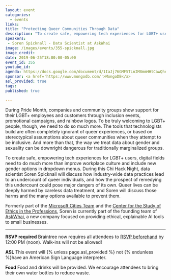 ```yaml
---
layout: event
categories:
  - events
links: 
title: "Protecting Queer Communities Through Data"
description: "To create safe, empowering tech experiences for LGBT+ users, digital fields need to do much more than improve workplace culture and include new gender options in dropdown menus. During this Chi Hack Night, data scientist Soren Spicknall will discuss how industry-wide data practices lead to an undercount of queer individuals, and how the prospect of remedying this undercount could pose major dangers of its own. Queer lives can be deeply harmed by careless data treatment, and Soren will discuss those harms and the many options available to prevent them."
speakers:
 - Soren Spicknall - Data Scientist at AskWhai
image: /images/events/355-spicknall.jpg
image_credit:
date: 2019-06-25T18:00:00-05:00
event_id: 355
youtube_id: 
agenda: https://docs.google.com/document/d/1IaJj76GMF5TLnIM8mmHHtCawQhef-MZB4rkVOWciVu8/edit?usp=sharing
sponsor: <a href='https://www.mongodb.com/'>MongoDB</a>
asl_provided: true
tags: 
published: true

---
```


During Pride Month, companies and community groups show support for their LGBT+ employees and customers through inclusion events, promotional campaigns, and rainbow logos. To be truly welcoming to LGBT+ people, though, we need to do so much more. The tools that technologists build are often completely ignorant of queer experiences, or based on stereotypical assumptions about queer communities when they attempt to be inclusive. And more than that, the way we treat data about gender and sexuality can be downright dangerous for traditionally marginalized groups.

To create safe, empowering tech experiences for LGBT+ users, digital fields need to do much more than improve workplace culture and include new gender options in dropdown menus. During this Chi Hack Night, data scientist Soren Spicknall will discuss how industry-wide data practices lead to an undercount of queer individuals, and how the prospect of remedying this undercount could pose major dangers of its own. Queer lives can be deeply harmed by careless data treatment, and Soren will discuss those harms and the many options available to prevent them.

Formerly part of the [Microsoft Cities Team](https://blogs.microsoft.com/chicago/) and the [Center for the Study of Ethics in the Professions](http://ethics.iit.edu/), Soren is currently part of the founding team of [AskWhai](https://www.askwhai.com/), a new company focused on providing ethical, explainable AI tools to small businesses.

---

**RSVP required** Braintree now requires all attendees to [RSVP beforehand]({{site.rsvp_url}}) by 12:00 PM (noon). Walk-ins will not be allowed!

**ASL** This event will {% unless page.asl_provided %} not {% endunless %}have an American Sign Language interpreter.

**Food** Food and drinks will be provided. We encourage attendees to bring their own water bottles to reduce waste.
